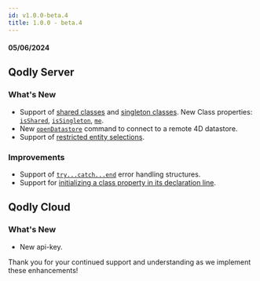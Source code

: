 ```yaml
---
id: v1.0.0-beta.4
title: 1.0.0 - beta.4
---
```



#### 05/06/2024


## Qodly Server

<h3> What's New </h3>

- Support of [shared classes](../language/basics/lang-classes.md#shared-classes) and [singleton classes](../language/basics/lang-classes.md#singleton-classes). New Class properties: [`isShared`](../language/ClassClass.md#isshared), [`isSingleton`](../language/ClassClass.md#issingleton), [`me`](../language/ClassClass.md#me).
- New [`openDatastore`](../language/commands/openDatastore.md) command to connect to a remote 4D datastore. 
- Support of [restricted entity selections](../orda/data.md#restricting-entity-selections).

<h3>Improvements </h3>

- Support of [`try...catch...end`](../language/basics/lang-errors.md#trycatchend) error handling structures.
- Support for [initializing a class property in its declaration line](../language/basics/lang-classes.md#initializing-the-property-in-the-declaration-line).


## Qodly Cloud

<h3> What's New </h3>

- New api-key. 

Thank you for your continued support and understanding as we implement these enhancements!

